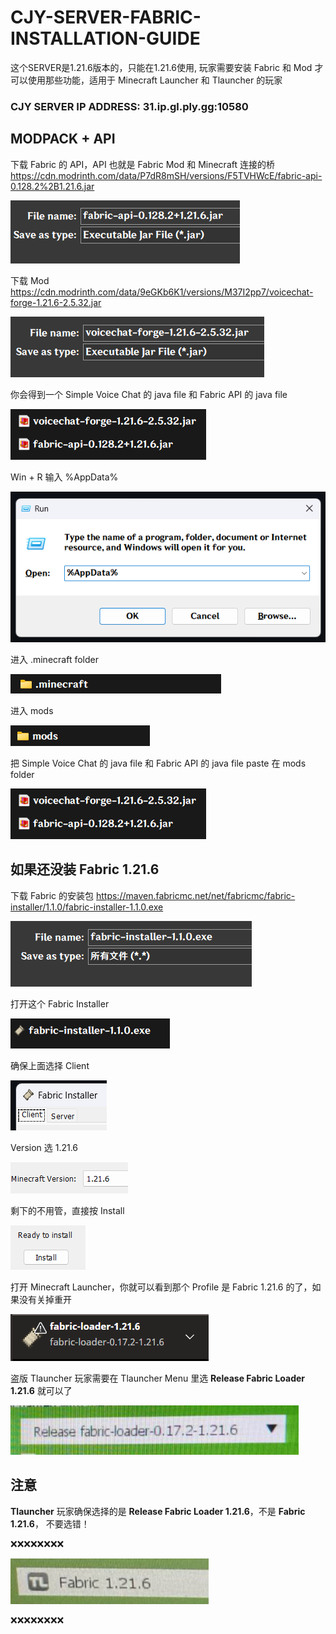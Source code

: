# CJY-SERVER-FABRIC-INSTALLATION-GUIDE
这个SERVER是1.21.6版本的，只能在1.21.6使用, 玩家需要安装 Fabric 和 Mod 才可以使用那些功能，适用于 Minecraft Launcher 和 Tlauncher 的玩家
### CJY SERVER IP ADDRESS: 31.ip.gl.ply.gg:10580

## MODPACK + API
下载 Fabric 的 API，API 也就是 Fabric Mod 和 Minecraft 连接的桥
https://cdn.modrinth.com/data/P7dR8mSH/versions/F5TVHWcE/fabric-api-0.128.2%2B1.21.6.jar

![Homepage](1.png)

下载 Mod
https://cdn.modrinth.com/data/9eGKb6K1/versions/M37I2pp7/voicechat-forge-1.21.6-2.5.32.jar

![Homepage](2.png)

你会得到一个 Simple Voice Chat 的 java file 和 Fabric API 的 java file

![Homepage](3.png)

Win + R 输入 %AppData%

![Homepage](4.png)

进入 .minecraft folder

![Homepage](5.png)

进入 mods

![Homepage](6.png)

把 Simple Voice Chat 的 java file 和 Fabric API 的 java file paste 在 mods folder

![Homepage](3.png)

##

## 如果还没装 Fabric 1.21.6
下载 Fabric 的安装包
https://maven.fabricmc.net/net/fabricmc/fabric-installer/1.1.0/fabric-installer-1.1.0.exe

![Homepage](7.png)

打开这个 Fabric Installer

![Homepage](8.png)

确保上面选择 Client

![Homepage](9.png)

Version 选 1.21.6

![Homepage](10.png)

剩下的不用管，直接按 Install

![Homepage](11.png)

打开 Minecraft Launcher，你就可以看到那个 Profile 是 Fabric 1.21.6 的了，如果没有关掉重开

![Homepage](12.png)

盗版 Tlauncher 玩家需要在 Tlauncher Menu 里选 **Release Fabric Loader 1.21.6** 就可以了

![Homepage](13.png)


## 注意
**Tlauncher** 玩家确保选择的是 **Release Fabric Loader 1.21.6**，不是 **Fabric 1.21.6**， 不要选错！

❌❌❌❌❌❌❌❌

![Homepage](14.png)

❌❌❌❌❌❌❌❌
